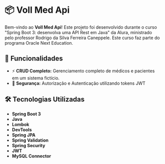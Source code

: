 # 📦 Voll Med Api

Bem-vindo ao **Voll Med Api**! Este projeto foi desenvolvido durante o curso "Spring Boot 3: desenvolva uma API Rest em 
Java" da Alura, ministrado pelo professor Rodrigo da Silva Ferreira Caneppele. Este curso faz parte do programa Oracle
Next Education.

## 🚀 Funcionalidades

- ⚡ **CRUD Completo:** Gerenciamento completo de médicos e pacientes em um sistema fictício.
- 🔐 **Segurança:** Autorização e Autenticação utilizando tokens JWT


## 🛠️ Tecnologias Utilizadas

- **Spring Boot 3**
- **Java**
- **Lombok**
- **DevTools**
- **Spring JPA**
- **Spring Validation**
- **Spring Security**
- **JWT**
- **MySQL Connector**


